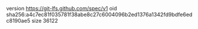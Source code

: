 version https://git-lfs.github.com/spec/v1
oid sha256:a4c7ec81f035781f38abe8c27c6004096b2ed1376a1342fd9bdfe6edc8190ae5
size 36122
